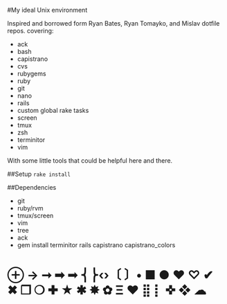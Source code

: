 #My ideal Unix environment

Inspired and borrowed form Ryan Bates, Ryan Tomayko, and Mislav dotfile repos. covering:

- ack
- bash
- capistrano
- cvs
- rubygems
- ruby
- git
- nano
- rails
- custom global rake tasks
- screen
- tmux
- zsh
- terminitor
- vim

With some little tools that could be helpful here and there.


##Setup
`rake install`

##Dependencies
- git
- ruby/rvm
- tmux/screen
- vim
- tree
- ack
- gem install terminitor rails capistrano capistrano_colors

# ⊕ → ➞ ➡ ➟ ⎨⎬‹›〔  〕• ■ ● ♥ ♡ ✔ ✖ ❐ ❍ ✚ ★ ✱ ✸ ✿ Ξ ❤ ⣿ ⡇ ✜ ❖  ☁